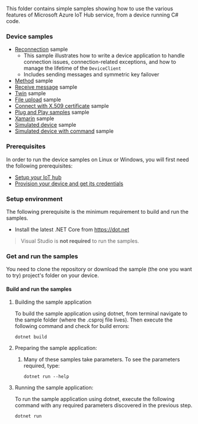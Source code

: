 
This folder contains simple samples showing how to use the various features of Microsoft Azure IoT Hub service, from a device running C# code.

### Device samples

- [Reconnection][d-message-sample] sample
    - This sample illustrates how to write a device application to handle connection issues, connection-related exceptions, and how to manage the lifetime of the `DeviceClient`
    - Includes sending messages and symmetric key failover
- [Method][d-method-sample] sample
- [Receive message][d-receive-message-sample] sample
- [Twin][d-twin-sample] sample
- [File upload][d-file-upload-sample] sample
- [Connect with X.509 certificate][d-x509-cert-sample] sample
- [Plug and Play samples][d-pnp-sample] sample
- [Xamarin][d-xamarin-sample] sample
- [Simulated device][d-simulated-device-sample] sample
- [Simulated device with command][d-simulated-device-with-command-sample] sample

### Prerequisites

In order to run the device samples on Linux or Windows, you will first need the following prerequisites:

- [Setup your IoT hub][lnk-setup-iot-hub]
- [Provision your device and get its credentials][lnk-manage-iot-device]

### Setup environment

The following prerequisite is the minimum requirement to build and run the samples. 

- Install the latest .NET Core from <https://dot.net>

> Visual Studio is **not required** to run the samples.

### Get and run the samples

You need to clone the repository or download the sample (the one you want to try) project's folder on your device.

#### Build and run the samples

1. Building the sample application

    To build the sample application using dotnet, from terminal navigate to the sample folder (where the .csproj file lives). Then execute the following command and check for build errors:

    ```console
    dotnet build
    ```

1. Preparing the sample application:
   1. Many of these samples take parameters. To see the parameters required, type:

      ```console
      dotnet run --help
      ```

1. Running the sample application:

    To run the sample application using dotnet, execute the following command with any required parameters discovered in the previous step.

    ```console
    dotnet run
    ```

[d-message-sample]: https://github.com/Azure/azure-iot-sdk-csharp/tree/main/iothub/device/samples/how%20to%20guides/DeviceReconnectionSample
[d-receive-message-sample]: https://github.com/Azure/azure-iot-sdk-csharp/tree/main/iothub/device/samples/getting%20started/MessageReceiveSample
[d-method-sample]: https://github.com/Azure/azure-iot-sdk-csharp/tree/main/iothub/device/samples/getting%20started/MethodSample
[d-twin-sample]: https://github.com/Azure/azure-iot-sdk-csharp/tree/main/iothub/device/samples/getting%20started/TwinSample
[d-file-upload-sample]: https://github.com/Azure/azure-iot-sdk-csharp/tree/main/iothub/device/samples/getting%20started/FileUploadSample
[d-x509-cert-sample]: https://github.com/Azure/azure-iot-sdk-csharp/tree/main/iothub/device/samples/how%20to%20guides/X509DeviceCertWithChainSample
[d-pnp-sample]: https://github.com/Azure/azure-iot-sdk-csharp/tree/main/iothub/device/samples/solutions/PnpDeviceSamples
[d-xamarin-sample]: https://github.com/Azure/azure-iot-sdk-csharp/tree/main/iothub/device/samples/how%20to%20guides/XamarinSample
[m-message-sample]: https://github.com/Azure-Samples/azure-iot-samples-csharp/tree/main/iot-hub/Samples/module/ModuleSample
[lnk-setup-iot-hub]: https://aka.ms/howtocreateazureiothub
[lnk-manage-iot-device]: https://github.com/Azure/azure-iot-device-ecosystem/blob/master/setup_iothub.md#create-new-device-in-the-iot-hub-device-identity-registry
[d-simulated-device-sample]: https://github.com/Azure/azure-iot-sdk-csharp/tree/main/iothub/device/samples/getting%20started/SimulatedDevice
[d-simulated-device-with-command-sample]: https://github.com/Azure/azure-iot-sdk-csharp/tree/main/iothub/device/samples/getting%20started/SimulatedDeviceWithCommand